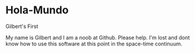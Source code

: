 # Hola-Mundo
Gilbert's First 

My name is Gilbert and I am a noob at Github. Please help. I'm lost and dont know how to use this software at this point in
the space-time continuum.
